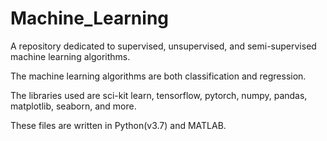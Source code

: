 # Machine_Learning
A repository dedicated to supervised, unsupervised, and semi-supervised machine learning algorithms.

The machine learning algorithms are both classification and regression.

The libraries used are sci-kit learn, tensorflow, pytorch, numpy, pandas, matplotlib, seaborn, and more.

These files are written in Python(v3.7) and MATLAB. 
